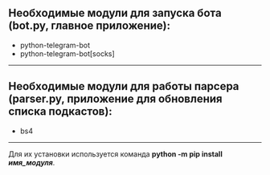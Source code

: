 ## Необходимые модули для запуска бота (bot.py, главное приложение):
* python-telegram-bot
* python-telegram-bot[socks]
---
## Необходимые модули для работы парсера (parser.py, приложение для обновления списка подкастов):
* bs4
---
Для их установки используется команда **python -m pip install** ***имя_модуля***.
